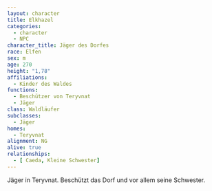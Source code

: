 ```yaml
---
layout: character
title: Elkhazel
categories:
  - character
  - NPC
character_title: Jäger des Dorfes
race: Elfen
sex: m
age: 270
height: "1,78"
affiliations:
  - Kinder des Waldes
functions:
  - Beschützer von Teryvnat
  - Jäger
class: Waldläufer
subclasses:
  - Jäger
homes:
  - Teryvnat
alignment: NG
alive: true
relationships:
  - [ Caeda, Kleine Schwester]
---
```


Jäger in Teryvnat. Beschützt das Dorf und vor allem seine Schwester.
